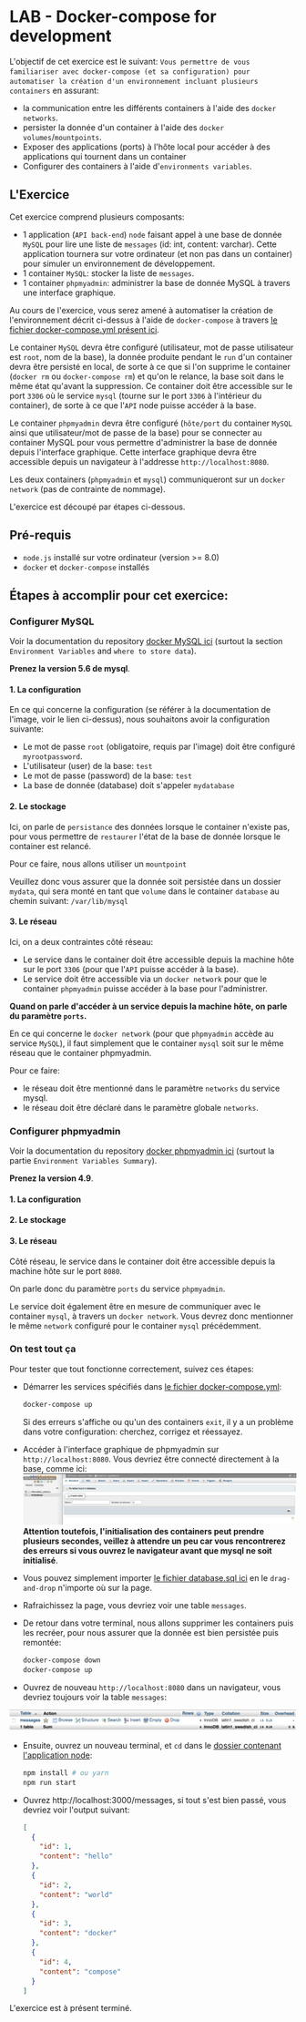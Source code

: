 # LAB - Docker-compose for development

L'objectif de cet exercice est le suivant: `Vous permettre de vous familiariser avec docker-compose (et sa configuration) pour automatiser la création d'un environnement incluant plusieurs containers` en assurant:

- la communication entre les différents containers à l'aide des `docker networks`.
- persister la donnée d'un container à l'aide des `docker volumes`/`mountpoints`.
- Exposer des applications (ports) à l'hôte local pour accéder à des applications qui tournent dans un container
- Configurer des containers à l'aide d'`environments variables`.

## L'Exercice

Cet exercice comprend plusieurs composants:
- 1 application (`API back-end`) `node` faisant appel à une base de donnée `MySQL` pour lire une liste de `messages` (id: int, content: varchar).
Cette application tournera sur votre ordinateur (et non pas dans un container) pour simuler un environnement de développement.
- 1 container `MySQL`: stocker la liste de `messages`.
- 1 container `phpmyadmin`: administrer la base de donnée MySQL à travers une interface graphique.

Au cours de l'exercice, vous serez amené à automatiser la création de l'environnement décrit ci-dessus à l'aide de `docker-compose` à travers [le fichier docker-compose.yml présent ici](./docker-compose.yml).

Le container `MySQL` devra être configuré (utilisateur, mot de passe utilisateur est `root`, nom de la base), la donnée produite pendant le `run` d'un container devra être persisté en local, de sorte à ce que si l'on supprime le container (`docker rm` ou `docker-compose rm`) et qu'on le relance, la base soit dans le même état qu'avant la suppression. Ce container doit être accessible sur le port `3306` où le service `mysql` (tourne sur le port `3306` à l'intérieur du container), de sorte à ce que l'`API` node puisse accéder à la base.

Le container `phpmyadmin` devra être configuré (`hôte/port` du container `MySQL` ainsi que utilisateur/mot de passe de la base) pour se connecter au container MySQL pour vous permettre d'administrer la base de donnée depuis l'interface graphique. Cette interface graphique devra être accessible depuis un navigateur à l'addresse `http://localhost:8080`.

Les deux containers (`phpmyadmin` et `mysql`) communiqueront sur un `docker network` (pas de contrainte de nommage).

L'exercice est découpé par étapes ci-dessous.

## Pré-requis

- `node.js` installé sur votre ordinateur (version >= 8.0)
- `docker` et `docker-compose` installés

## Étapes à accomplir pour cet exercice:

### Configurer MySQL

Voir la documentation du repository [docker MySQL ici](https://hub.docker.com/_/mysql) (surtout la section `Environment Variables` and `where to store data`).

**Prenez la version 5.6 de mysql**.

#### 1. La configuration

En ce qui concerne la configuration (se référer à la documentation de l'image, voir le lien ci-dessus), nous souhaitons avoir la configuration suivante:

- Le mot de passe `root` (obligatoire, requis par l'image) doit être configuré `myrootpassword`.
- L'utilisateur (user) de la base: `test`
- Le mot de passe (password) de la base: `test`
- La base de donnée (database) doit s'appeler `mydatabase`

#### 2. Le stockage

Ici, on parle de `persistance` des données lorsque le container n'existe pas, pour vous permettre de `restaurer` l'état de la base de donnée lorsque le container est relancé.

Pour ce faire, nous allons utiliser un `mountpoint`

Veuillez donc vous assurer que la donnée soit persistée dans un dossier `mydata`, qui sera monté en tant que `volume` dans le container `database` au chemin suivant: `/var/lib/mysql`

#### 3. Le réseau

Ici, on a deux contraintes côté réseau:

- Le service dans le container doit être accessible depuis la machine hôte sur le port `3306` (pour que l'`API` puisse accéder à la base).
- Le service doit être accessible via un `docker network` pour que le container `phpmyadmin` puisse accéder à la base pour l'administrer.

**Quand on parle d'accéder à un service depuis la machine hôte, on parle du paramètre `ports`.**

En ce qui concerne le `docker network` (pour que `phpmyadmin` accède au service `MySQL`), il faut simplement que le container `mysql` soit sur le même réseau que le container phpmyadmin.

Pour ce faire:

- le réseau doit être mentionné dans le paramètre `networks` du service mysql.
- le réseau doit être déclaré dans le paramètre globale `networks`.


### Configurer phpmyadmin

Voir la documentation du repository [docker phpmyadmin ici](https://hub.docker.com/r/phpmyadmin/phpmyadmin) (surtout la partie `Environment Variables Summary`).

**Prenez la version 4.9**.

#### 1. La configuration

#### 2. Le stockage

#### 3. Le réseau

Côté réseau, le service dans le container doit être accessible depuis la machine hôte sur le port `8080`.

On parle donc du paramètre `ports` du service `phpmyadmin`.

Le service doit également être en mesure de communiquer avec le container `mysql`, à travers un `docker network`. Vous devrez donc mentionner le même `network` configuré pour le container `mysql` précédemment.

### On test tout ça

Pour tester que tout fonctionne correctement, suivez ces étapes:

- Démarrer les services spécifiés dans [le fichier docker-compose.yml](docker-compose.yml):
  
  ```bash
  docker-compose up
  ```
  Si des erreurs s'affiche ou qu'un des containers `exit`, il y a un problème dans votre configuration: cherchez, corrigez et réessayez.

- Accéder à l'interface graphique de phpmyadmin sur `http://localhost:8080`. Vous devriez être connecté directement à la base, comme ici:
![interface phpmyadmin](./assets/phpmyadmin.png)
**Attention toutefois, l'initialisation des containers peut prendre plusieurs secondes, veillez à attendre un peu car vous rencontrerez des erreurs si vous ouvrez le navigateur avant que mysql ne soit initialisé**.
- Vous pouvez simplement importer [le fichier database.sql ici](./database.sql) en le `drag-and-drop` n'importe où sur la page.
- Rafraichissez la page, vous devriez voir une table `messages`.
- De retour dans votre terminal, nous allons supprimer les containers puis les recréer, pour nous assurer que la donnée est bien persistée puis remontée:

  ```bash
  docker-compose down
  docker-compose up
  ```
- Ouvrez de nouveau `http://localhost:8080` dans un navigateur, vous devriez toujours voir la table `messages`:

![table messages](./assets/messages_table.png)

- Ensuite, ouvrez un nouveau terminal, et `cd` dans le [dossier contenant l'application node](./app):
  
  ```bash
  npm install # ou yarn
  npm run start
  ```
- Ouvrez http://localhost:3000/messages, si tout s'est bien passé, vous devriez voir l'output suivant:
  
  ```json
  [
    {
      "id": 1,
      "content": "hello"
    },
    {
      "id": 2,
      "content": "world"
    },
    {
      "id": 3,
      "content": "docker"
    },
    {
      "id": 4,
      "content": "compose"
    }
  ]
  ```

L'exercice est à présent terminé.
